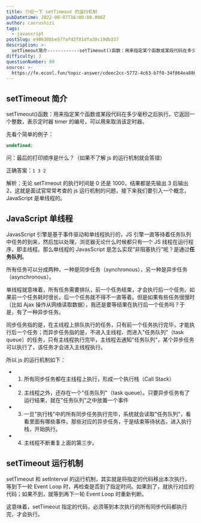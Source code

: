 ```yaml
---
title: 介绍一下 setTimeout 的运行机制
pubDatetime: 2022-08-07T16:00:00.000Z
author: caorushizi
tags:
  - javascript
postSlug: e98630bbe577afd2f81dfa30c19db337
description: >-
  setTimeout简介------------setTimeout()函数：用来指定某个函数或某段代码在多少毫秒之后执行。它返回一个整数，表示定时器timer的编号，可以用来取消该定时器。先看个简单
difficulty: 3
questionNumber: 89
source: >-
  https://fe.ecool.fun/topic-answer/cdeec2cc-5772-4c63-b7f0-34f864ea886d?orderBy=updateTime&order=desc&tagId=10
---
```


## setTimeout 简介

setTimeout()函数：用来指定某个函数或某段代码在多少毫秒之后执行。它返回一个整数，表示定时器 timer 的编号，可以用来取消该定时器。

先看个简单的例子：

```typescript
undefined;
```

问：最后的打印顺序是什么？（如果不了解 js 的运行机制就会答错）

正确答案：`1 3 2`

解析：无论 setTimeout 的执行时间是 0 还是 1000，结果都是先输出 3 后输出 2，这就是面试官常常考查的 js 运行机制的问题，接下来我们要引入一个概念，JavaScript 是单线程的。

## JavaScript 单线程

JavasScript 引擎是基于事件驱动和单线程执行的，JS 引擎一直等待着任务队列中任务的到来，然后加以处理，浏览器无论什么时候都只有一个 JS 线程在运行程序，即主线程。那么单线程的 JavasScript 是怎么实现“非阻塞执行”呢？是通过**任务队列**。

所有任务可以分成两种，一种是同步任务（synchronous），另一种是异步任务（asynchronous）。

单线程就意味着，所有任务需要排队，前一个任务结束，才会执行后一个任务。如果前一个任务耗时很长，后一个任务就不得不一直等着。但是如果有些任务很慢时（比如 Ajax 操作从网络读取数据），我还是要等结果在执行后一个任务吗？于是，有了一种异步任务。

同步任务指的是，在主线程上排队执行的任务，只有前一个任务执行完毕，才能执行后一个任务；而异步任务指的是，不进入主线程、而进入"任务队列"（task queue）的任务，只有主线程执行完毕，主线程去通知"任务队列"，某个异步任务可以执行了，该任务才会进入主线程执行。

所以 js 的运行机制如下：

- 1.  所有同步任务都在主线程上执行，形成一个执行栈（Call Stack）
- 2.  主线程之外，还存在一个"任务队列"（task queue）。只要异步任务有了运行结果，就在"任务队列"之中放置一个事件
- 3.  一旦"执行栈"中的所有同步任务执行完毕，系统就会读取"任务队列"，看看里面有哪些事件。那些对应的异步任务，于是结束等待状态，进入执行栈，开始执行。
- 4.  主线程不断重复上面的第三步。

## setTimeout 运行机制

setTimeout 和 setInterval 的运行机制，其实就是将指定的代码移出本次执行，等到下一轮 Event Loop 时，再检查是否到了指定时间。如果到了，就执行对应的代码；如果不到，就等到再下一轮 Event Loop 时重新判断。

这意味着，setTimeout 指定的代码，必须等到本次执行的所有同步代码都执行完，才会执行。
